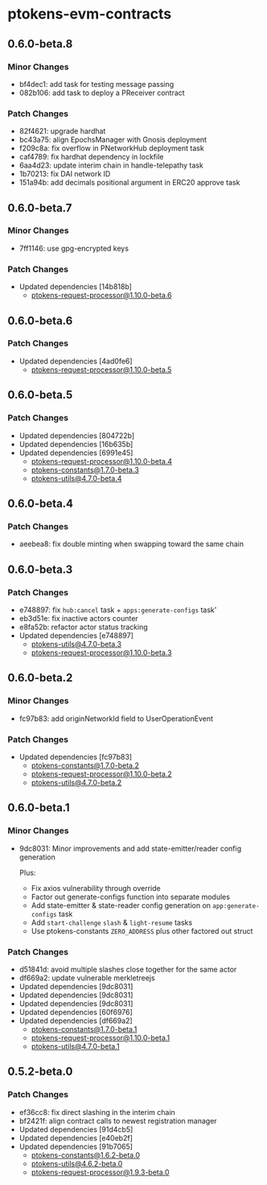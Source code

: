 # ptokens-evm-contracts

## 0.6.0-beta.8

### Minor Changes

- bf4dec1: add task for testing message passing
- 082b106: add task to deploy a PReceiver contract

### Patch Changes

- 82f4621: upgrade hardhat
- bc43a75: align EpochsManager with Gnosis deployment
- f209c8a: fix overflow in PNetworkHub deployment task
- caf4789: fix hardhat dependency in lockfile
- 6aa4d23: update interim chain in handle-telepathy task
- 1b70213: fix DAI network ID
- 151a94b: add decimals positional argument in ERC20 approve task

## 0.6.0-beta.7

### Minor Changes

- 7ff1146: use gpg-encrypted keys

### Patch Changes

- Updated dependencies [14b818b]
  - ptokens-request-processor@1.10.0-beta.6

## 0.6.0-beta.6

### Patch Changes

- Updated dependencies [4ad0fe6]
  - ptokens-request-processor@1.10.0-beta.5

## 0.6.0-beta.5

### Patch Changes

- Updated dependencies [804722b]
- Updated dependencies [16b635b]
- Updated dependencies [6991e45]
  - ptokens-request-processor@1.10.0-beta.4
  - ptokens-constants@1.7.0-beta.3
  - ptokens-utils@4.7.0-beta.4

## 0.6.0-beta.4

### Patch Changes

- aeebea8: fix double minting when swapping toward the same chain

## 0.6.0-beta.3

### Patch Changes

- e748897: fix `hub:cancel` task + `apps:generate-configs` task'
- eb3d51e: fix inactive actors counter
- e8fa52b: refactor actor status tracking
- Updated dependencies [e748897]
  - ptokens-utils@4.7.0-beta.3
  - ptokens-request-processor@1.10.0-beta.3

## 0.6.0-beta.2

### Minor Changes

- fc97b83: add originNetworkId field to UserOperationEvent

### Patch Changes

- Updated dependencies [fc97b83]
  - ptokens-constants@1.7.0-beta.2
  - ptokens-request-processor@1.10.0-beta.2
  - ptokens-utils@4.7.0-beta.2

## 0.6.0-beta.1

### Minor Changes

- 9dc8031: Minor improvements and add state-emitter/reader config generation

  Plus:

  - Fix axios vulnerability through override
  - Factor out generate-configs function into separate modules
  - Add state-emitter & state-reader config generation on `app:generate-configs` task
  - Add `start-challenge` `slash` & `light-resume` tasks
  - Use ptokens-constants `ZERO_ADDRESS` plus other factored out struct

### Patch Changes

- d51841d: avoid multiple slashes close together for the same actor
- df669a2: update vulnerable merkletreejs
- Updated dependencies [9dc8031]
- Updated dependencies [9dc8031]
- Updated dependencies [9dc8031]
- Updated dependencies [60f6976]
- Updated dependencies [df669a2]
  - ptokens-constants@1.7.0-beta.1
  - ptokens-request-processor@1.10.0-beta.1
  - ptokens-utils@4.7.0-beta.1

## 0.5.2-beta.0

### Patch Changes

- ef36cc8: fix direct slashing in the interim chain
- bf2421f: align contract calls to newest registration manager
- Updated dependencies [91d4cb5]
- Updated dependencies [e40eb2f]
- Updated dependencies [91b7065]
  - ptokens-constants@1.6.2-beta.0
  - ptokens-utils@4.6.2-beta.0
  - ptokens-request-processor@1.9.3-beta.0
